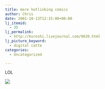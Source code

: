 ```yaml
---
title: more hotlinking comics
author: Chris
date: 2001-10-13T12:15:00+00:00
lj_itemid:
  - 35
lj_permalink:
  - http://kuroshi.livejournal.com/9020.html
lj_picture_keyword:
  - digital catte
categories:
  - Uncategorized

---
```

LOL

<img src="https://i1.wp.com/www.bobandgeorge.com/Kefka/Archive/stalker12.gif?w=840" data-recalc-dims="1" />
